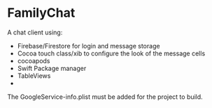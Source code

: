 # FamilyChat

A chat client using:
- Firebase/Firestore for login and message storage 
- Cocoa touch class/xib to configure the look of the message cells
- cocoapods
- Swift Package manager
- TableViews
- 
The GoogleService-info.plist must be added for the project to build.
